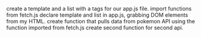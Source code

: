 create a template and a list with a tags for our app.js file.
import functions from fetch.js
declare template and list in app.js, grabbing DOM elements from my HTML.
create function that pulls data from pokemon API using the function imported from fetch.js
create second function for second api.